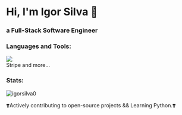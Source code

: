 <div>
  <br/>
  <h1>Hi, I'm Igor Silva 👋</h1>
  <h3>a Full-Stack Software Engineer</h3>

  <h3>Languages and Tools:</h3>
  <p>
    <img src="https://skillicons.dev/icons?i=git,aws,css,express,figma,githubactions,html,js,jest,nextjs,nodejs,notion,npm,ps,postgres,postman,react,sass,supabase,ts,terraform,tailwind,vercel,vscode,vite,vitest,windows" />
    <br/>
    Stripe and more...
    <!-- Add more tools and languages here -->
  </p>

  <h3>Stats:</h3>
    <p>
      <img src="https://github-readme-stats.vercel.app/api/top-langs?username=igorsilva0&show_icons=true&locale=en&layout=compact" alt="igorsilva0" />
    </p>
    <p>
      ❣️Actively contributing to open-source projects && Learning Python.❣️
    </p>
</div>
